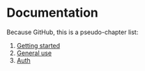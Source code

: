 # Documentation

Because GitHub, this is a pseudo-chapter list:

1. [Getting started](Getting-started.md)
2. [General use](General-use.md)
3. [Auth](Auth.md)
